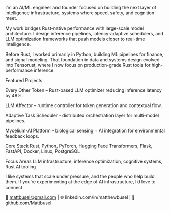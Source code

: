 I’m an AI/ML engineer and founder focused on building the next layer of intelligence infrastructure, systems where speed, safety, and cognition meet.

My work bridges Rust-native performance with large-scale model architecture. I design inference pipelines, latency-adaptive schedulers, and LLM optimization frameworks that push models closer to real-time intelligence.

Before Rust, I worked primarily in Python, building ML pipelines for finance, and signal modeling. That foundation in data and systems design evolved into Tensorust, where I now focus on production-grade Rust tools for high-performance inference.

Featured Projects

Every Other Token – Rust-based LLM optimizer reducing inference latency by 48%.

LLM Affector – runtime controller for token generation and contextual flow.

Adaptive Task Scheduler - distributed orchestration layer for multi-model pipelines.

Mycelium-AI Platform – biological sensing + AI integration for environmental feedback loops.

Core Stack
Rust, Python, PyTorch, Hugging Face Transformers, Flask, FastAPI, Docker, Linux, PostgreSQL

Focus Areas
LLM infrastructure, inference optimization, cognitive systems, Rust AI tooling

I like systems that scale under pressure, and the people who help build them.
If you’re experimenting at the edge of AI infrastructure, I’d love to connect.

📧 mattbusel@gmail.com
 | 🌐 linkedin.com/in/matthewbusel
 | 🦀 github.com/Mattbusel


